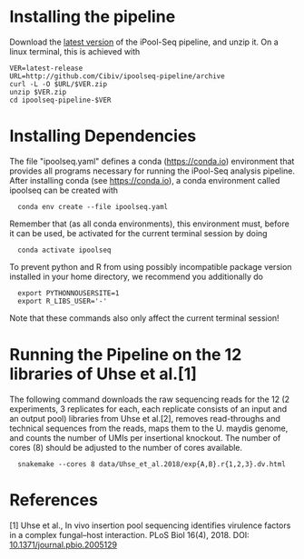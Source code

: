 # Installing the pipeline

Download the [latest version](https://github.com/Cibiv/ipoolseq-pipeline/archive/latest-release.zip)
of the iPool-Seq pipeline, and unzip it. On a linux terminal, this is achieved with

```
VER=latest-release
URL=http://github.com/Cibiv/ipoolseq-pipeline/archive
curl -L -O $URL/$VER.zip
unzip $VER.zip
cd ipoolseq-pipeline-$VER
```

# Installing Dependencies

The file "ipoolseq.yaml" defines a conda (https://conda.io) environment that
provides all programs necessary for running the iPool-Seq analysis pipeline.
After installing conda (see https://conda.io), a conda environment called
ipoolseq can be created with

```
  conda env create --file ipoolseq.yaml
```

Remember that (as all conda environments), this environment must, before it
can be used, be activated for the current terminal session by doing

```
  conda activate ipoolseq
```

To prevent python and R from using possibly incompatible package version
installed in your home directory, we recommend you additionally do

```
  export PYTHONNOUSERSITE=1
  export R_LIBS_USER='-'
```

Note that these commands also only affect the current terminal session!

# Running the Pipeline on the 12 libraries of Uhse et al.[1]

The following command downloads the raw sequencing reads for the 12 (2
experiments, 3 replicates for each, each replicate consists of an input and
an output pool) libraries from Uhse et al.[2], removes read-throughs and
technical sequences from the reads, maps them to the U. maydis genome, and
counts the number of UMIs per insertional knockout. The number of cores (8)
should be adjusted to the number of cores available.

```
  snakemake --cores 8 data/Uhse_et_al.2018/exp{A,B}.r{1,2,3}.dv.html
```

# References

[1] Uhse et al., In vivo insertion pool sequencing identifies virulence factors
    in a complex fungal–host interaction. PLoS Biol 16(4), 2018.
    DOI: [10.1371/journal.pbio.2005129](https://doi.org/10.1371/journal.pbio.2005129)
